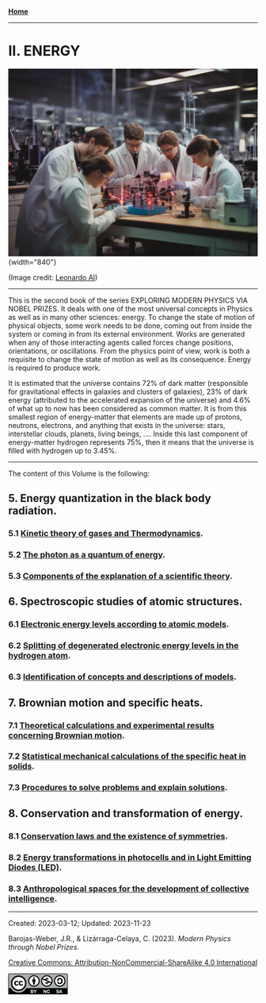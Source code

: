 [**Home**](../index.md)

***

# II.  ENERGY

![Energy](../figs/Leonardo_Diffusion_Energy.jpg){width="840"}

(Image credit: [Leonardo AI](https://leonardo.ai/))

***

This is the second book of the series EXPLORING MODERN PHYSICS VIA NOBEL PRIZES. It deals with one of the most universal concepts in Physics as well as in many other sciences: energy. To change the state of motion of physical objects, some work needs to be done, coming out from inside the system or coming in from its external environment. Works are generated when any of those interacting agents called forces change positions, orientations, or oscillations. From the physics point of view, work is both a requisite to change the state of motion as well as its consequence. Energy is required to produce work.

It is estimated that the universe contains 72% of dark matter (responsible for gravitational effects in galaxies and clusters of galaxies), 23% of dark energy (attributed to the accelerated expansion of the universe) and 4.6% of what up to now has been considered as common matter. It is from this smallest region of energy-matter that elements are made up of protons, neutrons, electrons, and anything that exists in the universe: stars, interstellar clouds, planets, living beings, …. Inside this last component of energy-matter hydrogen represents 75%, then it means that the universe is filled with hydrogen up to 3.45%. 

***

The content of this Volume is the following:

## 5.  Energy quantization in the black body radiation.  

### 5.1	[Kinetic theory of gases and Thermodynamics](vol-II-chap-5-sect-1.md).
### 5.2	[The photon as a quantum of energy](vol-II-chap-5-sect-2.md).
### 5.3	[Components of the explanation of a scientific theory](vol-II-chap-5-sect-3.md).

## 6.	Spectroscopic studies of atomic structures.

### 6.1	 [Electronic energy levels according to atomic models](vol-II-chap-6-sect-1.md).
### 6.2	 [Splitting of degenerated electronic energy levels in the hydrogen atom](vol-II-chap-6-sect-2.md).
### 6.3	 [Identification of concepts and descriptions of models](vol-II-chap-6-sect-3.md).

## 7.	 Brownian motion and specific heats.

### 7.1	 [Theoretical calculations and experimental results concerning Brownian motion](vol-II-chap-7-sect-1.md).
### 7.2	 [Statistical mechanical calculations of the specific heat in solids](vol-II-chap-7-sect-2.md).
### 7.3	 [Procedures to solve problems and explain solutions](vol-II-chap-7-sect-3.md).

## 8.	  Conservation and transformation of energy.

### 8.1	 [Conservation laws and the existence of symmetries](vol-II-chap-8-sect-1.md).
### 8.2	[Energy transformations in photocells and in Light Emitting Diodes (LED)](vol-II-chap-8-sect-2.md).
### 8.3	[Anthropological spaces for the development of collective intelligence](vol-II-chap-8-sect-3.md).

***

Created: 2023-03-12; Updated: 2023-11-23

Barojas-Weber, J.R., & Lizárraga-Celaya, C. (2023). _Modern Physics through Nobel Prizes_.

[Creative Commons:  Attribution-NonCommercial-ShareAlike 4.0 International](https://creativecommons.org/licenses/by-nc-sa/4.0/legalcode)

<img src="../figs/cc-by-nc-sa_icon.png">

